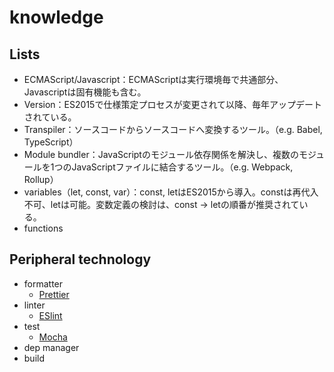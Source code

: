 # knowledge

## Lists

* ECMAScript/Javascript：ECMAScriptは実行環境毎で共通部分、Javascriptは固有機能も含む。
* Version：ES2015で仕様策定プロセスが変更されて以降、毎年アップデートされている。
* Transpiler：ソースコードからソースコードへ変換するツール。（e.g. Babel, TypeScript）
* Module bundler：JavaScriptのモジュール依存関係を解決し、複数のモジュールを1つのJavaScriptファイルに結合するツール。（e.g. Webpack, Rollup）
* variables（let, const, var）：const, letはES2015から導入。constは再代入不可、letは可能。変数定義の検討は、const -> letの順番が推奨されている。
* functions

## Peripheral technology

* formatter
  * [Prettier](https://prettier.io/)
* linter
  * [ESlint](https://eslint.org/)
* test
  * [Mocha](https://mochajs.org/)
* dep manager
* build
